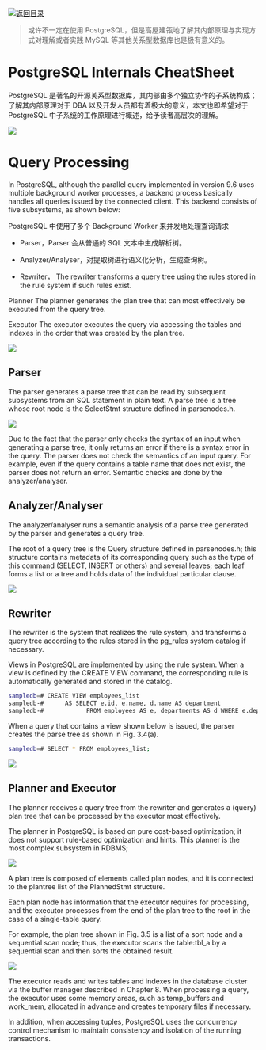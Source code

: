 [![返回目录](https://parg.co/UCb)](https://github.com/wxyyxc1992/Awesome-CheatSheet)

> 或许不一定在使用 PostgreSQL，但是高屋建瓴地了解其内部原理与实现方式对理解或者实践 MySQL 等其他关系型数据库也是极有意义的。

# PostgreSQL Internals CheatSheet

PostgreSQL 是著名的开源关系型数据库，其内部由多个独立协作的子系统构成；了解其内部原理对于 DBA 以及开发人员都有着极大的意义，本文也即希望对于 PostgreSQL 中子系统的工作原理进行概述，给予读者高层次的理解。

![](https://ww1.sinaimg.cn/large/007rAy9hgy1fzhjswic24j30w00bft96.jpg)

# Query Processing

In PostgreSQL, although the parallel query implemented in version 9.6 uses multiple background worker processes, a backend process basically handles all queries issued by the connected client. This backend consists of five subsystems, as shown below:

PostgreSQL 中使用了多个 Background Worker 来并发地处理查询请求

- Parser，Parser 会从普通的 SQL 文本中生成解析树。

- Analyzer/Analyser，对提取树进行语义化分析，生成查询树。

- Rewriter，
  The rewriter transforms a query tree using the rules stored in the rule system if such rules exist.

Planner
The planner generates the plan tree that can most effectively be executed from the query tree.

Executor
The executor executes the query via accessing the tables and indexes in the order that was created by the plan tree.

![](https://ww1.sinaimg.cn/large/007rAy9hgy1fzheky40s5j30bq0bldfs.jpg)

## Parser

The parser generates a parse tree that can be read by subsequent subsystems from an SQL statement in plain text. A parse tree is a tree whose root node is the SelectStmt structure defined in parsenodes.h.

![](https://ww1.sinaimg.cn/large/007rAy9hgy1fzheky40s5j30bq0bldfs.jpg)

Due to the fact that the parser only checks the syntax of an input when generating a parse tree, it only returns an error if there is a syntax error in the query. The parser does not check the semantics of an input query. For example, even if the query contains a table name that does not exist, the parser does not return an error. Semantic checks are done by the analyzer/analyser.

## Analyzer/Analyser

The analyzer/analyser runs a semantic analysis of a parse tree generated by the parser and generates a query tree.

The root of a query tree is the Query structure defined in parsenodes.h; this structure contains metadata of its corresponding query such as the type of this command (SELECT, INSERT or others) and several leaves; each leaf forms a list or a tree and holds data of the individual particular clause.

![](https://ww1.sinaimg.cn/large/007rAy9hgy1fzheky40s5j30bq0bldfs.jpg)

## Rewriter

The rewriter is the system that realizes the rule system, and transforms a query tree according to the rules stored in the pg_rules system catalog if necessary.

Views in PostgreSQL are implemented by using the rule system. When a view is defined by the CREATE VIEW command, the corresponding rule is automatically generated and stored in the catalog.

```sh
sampledb=# CREATE VIEW employees_list
sampledb-#      AS SELECT e.id, e.name, d.name AS department
sampledb-#            FROM employees AS e, departments AS d WHERE e.department_id = d.id;
```

When a query that contains a view shown below is issued, the parser creates the parse tree as shown in Fig. 3.4(a).

```sh
sampledb=# SELECT * FROM employees_list;
```

![](https://ww1.sinaimg.cn/large/007rAy9hgy1fzhjswic24j30w00bft96.jpg)

## Planner and Executor

The planner receives a query tree from the rewriter and generates a (query) plan tree that can be processed by the executor most effectively.

The planner in PostgreSQL is based on pure cost-based optimization; it does not support rule-based optimization and hints. This planner is the most complex subsystem in RDBMS;

![](https://ww1.sinaimg.cn/large/007rAy9hgy1fzhjswic24j30w00bft96.jpg)

A plan tree is composed of elements called plan nodes, and it is connected to the plantree list of the PlannedStmt structure.

Each plan node has information that the executor requires for processing, and the executor processes from the end of the plan tree to the root in the case of a single-table query.

For example, the plan tree shown in Fig. 3.5 is a list of a sort node and a sequential scan node; thus, the executor scans the table:tbl_a by a sequential scan and then sorts the obtained result.

![](https://ww1.sinaimg.cn/large/007rAy9hgy1fzhjswic24j30w00bft96.jpg)

The executor reads and writes tables and indexes in the database cluster via the buffer manager described in Chapter 8. When processing a query, the executor uses some memory areas, such as temp_buffers and work_mem, allocated in advance and creates temporary files if necessary.

In addition, when accessing tuples, PostgreSQL uses the concurrency control mechanism to maintain consistency and isolation of the running transactions.
